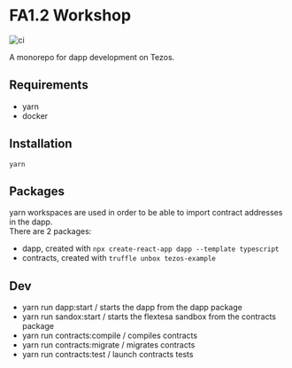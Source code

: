 # FA1.2 Workshop

![ci](https://github.com/catsoap/fa1.2-workshop/workflows/ci/badge.svg)

A monorepo for dapp development on Tezos.

## Requirements

- yarn
- docker

## Installation

`yarn`

## Packages

yarn workspaces are used in order to be able to import contract addresses in the dapp.  
There are 2 packages:

- dapp, created with `npx create-react-app dapp --template typescript`
- contracts, created with `truffle unbox tezos-example`

## Dev

- yarn run dapp:start / starts the dapp from the dapp package
- yarn run sandox:start / starts the flextesa sandbox from the contracts package
- yarn run contracts:compile / compiles contracts
- yarn run contracts:migrate / migrates contracts
- yarn run contracts:test / launch contracts tests
